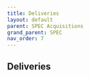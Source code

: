 ```yaml
---
title: Deliveries
layout: default
parent: SPEC Acquisitions
grand_parent: SPEC
nav_order: 7
---
```


## Deliveries